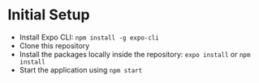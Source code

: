 # Initial Setup

- Install Expo CLI: `npm install -g expo-cli`
- Clone this repository
- Install the packages locally inside the repository: `expo install` or `npm install`
- Start the application using `npm start`
